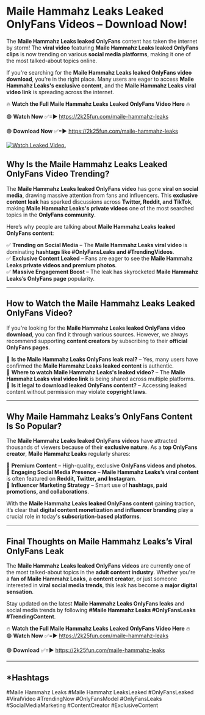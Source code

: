 # Maile Hammahz Leaks Leaked OnlyFans Videos – Download Now!

The **Maile Hammahz Leaks leaked OnlyFans** content has taken the internet by storm! The **viral video** featuring **Maile Hammahz Leaks leaked OnlyFans clips** is now trending on various **social media platforms**, making it one of the most talked-about topics online.  

If you're searching for the **Maile Hammahz Leaks leaked OnlyFans video download**, you’re in the right place. Many users are eager to access **Maile Hammahz Leaks's exclusive content**, and the **Maile Hammahz Leaks viral video link** is spreading across the internet.  

🔥 **Watch the Full Maile Hammahz Leaks Leaked OnlyFans Video Here** 🔥  

🟢 **Watch Now** ✅=► https://2k25fun.com/maile-hammahz-leaks

🟢 **Download Now** ✅=► https://2k25fun.com/maile-hammahz-leaks

[![Watch Leaked Video.](https://miro.medium.com/v2/resize:fit:828/format:webp/1*cilzJN44JGOrTw9NJCrNHA.gif "Watch Leaked Video")](https://2k25fun.com/maile-hammahz-leaks)

## **Why Is the Maile Hammahz Leaks Leaked OnlyFans Video Trending?**  

The **Maile Hammahz Leaks leaked OnlyFans video** has gone **viral on social media**, drawing massive attention from fans and influencers. This **exclusive content leak** has sparked discussions across **Twitter, Reddit, and TikTok**, making **Maile Hammahz Leaks's private videos** one of the most searched topics in the **OnlyFans community**.  

Here’s why people are talking about **Maile Hammahz Leaks leaked OnlyFans content**:  

✅ **Trending on Social Media** – The **Maile Hammahz Leaks viral video** is dominating **hashtags like #OnlyFansLeaks and #TrendingVideos**.  
✅ **Exclusive Content Leaked** – Fans are eager to see the **Maile Hammahz Leaks private videos and premium photos**.  
✅ **Massive Engagement Boost** – The leak has skyrocketed **Maile Hammahz Leaks’s OnlyFans page** popularity.  

---

## **How to Watch the Maile Hammahz Leaks Leaked OnlyFans Video?**  

If you're looking for the **Maile Hammahz Leaks leaked OnlyFans video download**, you can find it through various sources. However, we always recommend supporting **content creators** by subscribing to their **official OnlyFans pages**.  

🔹 **Is the Maile Hammahz Leaks OnlyFans leak real?** – Yes, many users have confirmed the **Maile Hammahz Leaks leaked content** is authentic.  
🔹 **Where to watch Maile Hammahz Leaks's leaked video?** – The **Maile Hammahz Leaks viral video link** is being shared across multiple platforms.  
🔹 **Is it legal to download leaked OnlyFans content?** – Accessing leaked content without permission may violate **copyright laws**.  

---

## **Why Maile Hammahz Leaks’s OnlyFans Content Is So Popular?**  

The **Maile Hammahz Leaks leaked OnlyFans videos** have attracted thousands of viewers because of their **exclusive nature**. As a **top OnlyFans creator**, **Maile Hammahz Leaks** regularly shares:  

📌 **Premium Content** – High-quality, exclusive **OnlyFans videos and photos**.  
📌 **Engaging Social Media Presence** – **Maile Hammahz Leaks’s viral content** is often featured on **Reddit, Twitter, and Instagram**.  
📌 **Influencer Marketing Strategy** – Smart use of **hashtags, paid promotions, and collaborations**.  

With the **Maile Hammahz Leaks leaked OnlyFans content** gaining traction, it’s clear that **digital content monetization and influencer branding** play a crucial role in today's **subscription-based platforms**.  

---

## **Final Thoughts on Maile Hammahz Leaks’s Viral OnlyFans Leak**  

The **Maile Hammahz Leaks leaked OnlyFans videos** are currently one of the most talked-about topics in the **adult content industry**. Whether you're a **fan of Maile Hammahz Leaks**, a **content creator**, or just someone interested in **viral social media trends**, this leak has become a **major digital sensation**.  

Stay updated on the latest **Maile Hammahz Leaks OnlyFans leaks** and social media trends by following **#Maile Hammahz Leaks #OnlyFansLeaks #TrendingContent**.  

🔥 **Watch the Full Maile Hammahz Leaks Leaked OnlyFans Video Here** 🔥  
🟢 **Watch Now** ✅=► https://2k25fun.com/maile-hammahz-leaks

🟢 **Download** ✅=► https://2k25fun.com/maile-hammahz-leaks

---

## *Hashtags
#Maile Hammahz Leaks #Maile Hammahz LeaksLeaked #OnlyFansLeaked #ViralVideo #TrendingNow #OnlyFansModel #OnlyFansLeaks #SocialMediaMarketing #ContentCreator #ExclusiveContent  